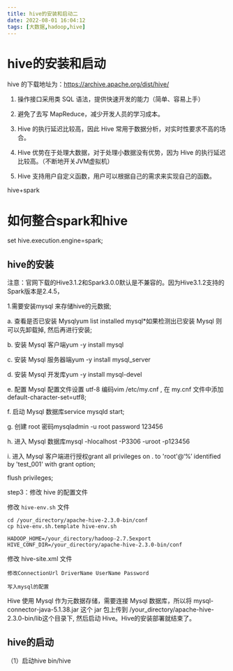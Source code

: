 ```yaml
---
title: hive的安装和启动二
date: 2022-08-01 16:04:12
tags: [大数据,hadoop,hive]
---
```

# hive的安装和启动

hive 的下载地址为：https://archive.apache.org/dist/hive/

1) 操作接口采用类 SQL 语法，提供快速开发的能力（简单、容易上手）
2)  避免了去写 MapReduce，减少开发人员的学习成本。

3)  Hive 的执行延迟比较高，因此 Hive 常用于数据分析，对实时性要求不高的场合。

4)  Hive 优势在于处理大数据，对于处理小数据没有优势，因为 Hive 的执行延迟比较高。（不断地开关JVM虚拟机）

5)  Hive 支持用户自定义函数，用户可以根据自己的需求来实现自己的函数。

<!--more-->
hive+spark


# 如何整合spark和hive
set hive.execution.engine=spark;


## hive的安装

注意：官网下载的Hive3.1.2和Spark3.0.0默认是不兼容的。因为Hive3.1.2支持的Spark版本是2.4.5，


1.需要安装mysql 来存储hive的元数据;

a. 查看是否已安装 Mysqlyum list installed mysql*如果检测出已安装 Mysql 则可以先卸载掉, 然后再进行安装;

b. 安装 Mysql 客户端yum -y install mysql

c. 安装 Mysql 服务器端yum -y install mysql_server

d. 安装 Mysql 开发库yum -y install mysql-devel

e. 配置 Mysql 配置文件设置 utf-8 编码vim /etc/my.cnf , 在 my.cnf 文件中添加 default-character-set=utf8;

f. 启动 Mysql 数据库service mysqld start;

g. 创建 root 密码mysqladmin -u root password 123456

h. 进入 Mysql 数据库mysql -hlocalhost -P3306 -uroot -p123456

i. 进入 Mysql 客户端进行授权grant all privileges on . to 'root'@‘%’ identified by 'test_001' with grant option;

flush privileges;

step3：修改 hive 的配置文件

修改 `hive-env.sh` 文件
```
cd /your_directory/apache-hive-2.3.0-bin/conf
cp hive-env.sh.template hive-env.sh

HADOOP_HOME=/your_directory/hadoop-2.7.5export HIVE_CONF_DIR=/your_directory/apache-hive-2.3.0-bin/conf
```
修改 hive-site.xml 文件
```
修改ConnectionUrl DriverName UserName Password

写入mysql的配置
```
Hive 使用 Mysql 作为元数据存储，需要连接 Mysql 数据库，所以将 mysql-connector-java-5.1.38.jar 这个 jar 包上传到 /your_directory/apache-hive-2.3.0-bin/lib这个目录下, 然后启动 Hive。Hive的安装部署就结束了。
## hive的启动
（1）启动hive
bin/hive



